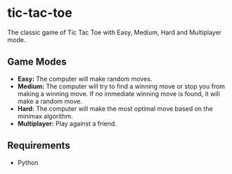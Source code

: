 # tic-tac-toe
The classic game of Tic Tac Toe with Easy, Medium, Hard and Multiplayer mode.

## Game Modes
- **Easy:** The computer will make random moves.
- **Medium:** The computer will try to find a winning move or stop you from making a winning move. If no immediate winning move is found, it will make a random move.
- **Hard:** The computer will make the most optimal move based on the minimax algorithm.
- **Multiplayer:** Play against a friend.

## Requirements
- Python
